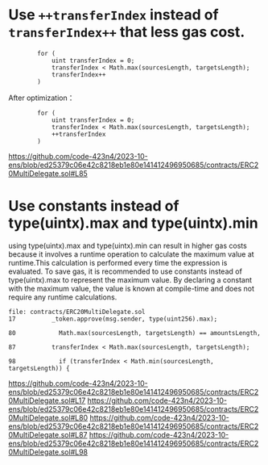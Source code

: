 # Use ```++transferIndex``` instead of ```transferIndex++``` that less gas cost.
```
        for (
            uint transferIndex = 0;
            transferIndex < Math.max(sourcesLength, targetsLength);
            transferIndex++
        )
```
After optimization：
```
        for (
            uint transferIndex = 0;
            transferIndex < Math.max(sourcesLength, targetsLength);
            ++transferIndex
        )
```
https://github.com/code-423n4/2023-10-ens/blob/ed25379c06e42c8218eb1e80e141412496950685/contracts/ERC20MultiDelegate.sol#L85

# Use constants instead of type(uintx).max and type(uintx).min
using type(uintx).max and type(uintx).min can result in higher gas costs because it involves a runtime operation to calculate the maximum value at runtime.This calculation is performed every time the expression is evaluated.
To save gas, it is recommended to use constants instead of type(uintx).max to represent the maximum value. By declaring a constant with the maximum value, the value is known at compile-time and does not require any runtime calculations.
  
```
file: contracts/ERC20MultiDelegate.sol
17          _token.approve(msg.sender, type(uint256).max);

80            Math.max(sourcesLength, targetsLength) == amountsLength,

87          transferIndex < Math.max(sourcesLength, targetsLength);

98            if (transferIndex < Math.min(sourcesLength, targetsLength)) {
```
https://github.com/code-423n4/2023-10-ens/blob/ed25379c06e42c8218eb1e80e141412496950685/contracts/ERC20MultiDelegate.sol#L17
https://github.com/code-423n4/2023-10-ens/blob/ed25379c06e42c8218eb1e80e141412496950685/contracts/ERC20MultiDelegate.sol#L80
https://github.com/code-423n4/2023-10-ens/blob/ed25379c06e42c8218eb1e80e141412496950685/contracts/ERC20MultiDelegate.sol#L87
https://github.com/code-423n4/2023-10-ens/blob/ed25379c06e42c8218eb1e80e141412496950685/contracts/ERC20MultiDelegate.sol#L98

